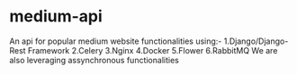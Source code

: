 # medium-api
An api for popular medium website functionalities using:-
        1.Django/Django-Rest Framework
        2.Celery
        3.Nginx
        4.Docker
        5.Flower
        6.RabbitMQ
We are also leveraging assynchronous functionalities
